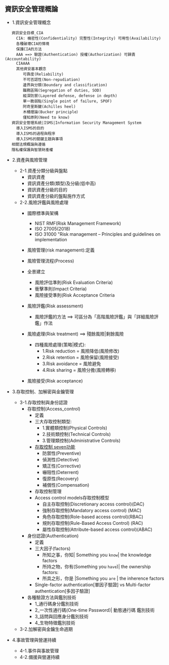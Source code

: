 
## 資訊安全管理概論

- 1.資訊安全管理概念
``` 
   資訊安全目標_CIA   
     CIA: 機密性(Confidentiality) 完整性(Integrity) 可用性(Availability)
     各種破壞CIA的情境
     保護CIA的方法
     AAA ==> 驗證(Authentication) 授權(Authorization) 可歸責(Accountability)
     CIAAAA
     其他資安基本觀念 
        可靠度(Reliability)
        不可否認性(Non-repudiation)
        邊界與分類(Boundary and classification)
        職務區隔(Segregation of duties, SOD) 
        縱深防禦(Layered defense, defense in depth)
        單一脆弱點(Single point of failure, SPOF)
        阿奇里斯腱(Achilles heel)
        木桶理論(Bucker principle）
        僅知原則(Need to know)
   資訊安全管理系統|ISMS|Information Security Management System
     導入ISMS的目的
     導入ISMS的過程與程序
     導入ISMS的關鍵主題與事項
   相關法規概論與遵循
   隱私權保護與智慧財產權
```
- 2.資產與風險管理
  - 2-1.資產分類分級與盤點
    - 資訊資產
    - 資訊資產分類(類型)及分級(低中高)
    - 資訊資產分級的目的
    - 資訊資產分級的盤點施作方式
  - 2-2.風險評鑑與風險處理
    - 國際標準與架構
      - NIST RMF(Risk Management Framework)
      - ISO 27005(2018)
      - ISO 31000 "Risk management – Principles and guidelines on implementation    
    - 風險管理(risk management):定義
    - 風險管理流程(Process)
    - 全景建立
      - 風險評估準則(Risk Evaluation Criteria)
      - 衝擊準則(Impact Criteria)
      - 風險接受準則(Risk Acceptance Criteria
    - 風險評鑑(Risk assessment)
      - 風險評鑑的方法 ==> 可區分為「高階風險評鑑」與「詳細風險評鑑」作法

    - 風險處理(Risk treatment) ==> 殘餘風險|剩餘風險
      - 四種風險處理{策略|模式}:
        - 1.Risk reduction = 風險降低(風險修改)
        - 2.Risk retention = 風險保留(風險接受)
        - 3.Risk avoidance = 風險避免
        - 4.Risk sharing = 風險分擔(風險轉移) 
    - 風險接受(Risk acceptance)
- 3.存取控制、加解密與金鑰管理
  - 3-1.存取控制與身份認證
    - 存取控制(Access_control)
      - 定義
      - 三大存取控制類型: 
        - 1.實體類控制(Physical Controls) 
        - 2.技術類控制(Technical Controls) 
        - 3.管理類控制(Administrative Controls)
      - [存取控制 seven功能](http://cisspstudy.blogspot.com/2007/05/types-of-access-control.html)
        - 防禦性(Preventive)
        - 偵測性(Detective)
        - 矯正性(Corrective)
        - 嚇阻性(Deterrent)
        - 復原性(Recovery)
        - 補償性(Compensation) 
      - 存取控制管理
      - Access control models存取控制模型
        - 自主存取控制(Discretionary access control)(DAC)
        - 強制存取控制(Mandatory access control) (MAC)
        - 角色存取控制(Role-based access control)(RBAC)
        - 規則存取控制(Rule-Based Access Control) (RAC)
        - 屬性存取控制(Attribute-based access control)(ABAC)
    - 身份認證(Authentication)
      - 定義
      - 三大因子(factors) 
        - 所知之事，你知| Something you `know`| the knowledge factors
        - 所持之物，你有(Something you `have`)| the ownership factors:
        - 所具之形，你是 |Something you `are` | the inherence factors
      - Single-factor authentication[單因子驗證] vs  Multi-factor authentication[多因子驗證]
    - 各種驗證方法與鑑別技術
      - 1_通行碼身分鑑別技術
      - 2_一次性通行碼(One-time Password)| 動態通行碼 鑑別技術 
      - 3_詰問與回應身分鑑別技術
      - 4_生物特徵鑑別技術 
  - 3-2.加解密與金鑰生命週期

- 4.事故管理與營運持續
  - 4-1.事件與事故管理
  - 4-2.備援與營運持續
